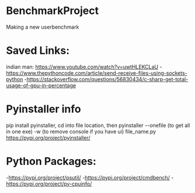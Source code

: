 # BenchmarkProject
Making a new userbenchmark

# Saved Links:
indian man: https://www.youtube.com/watch?v=uwtHLEKCLaU
-https://www.thepythoncode.com/article/send-receive-files-using-sockets-python
-https://stackoverflow.com/questions/56830434/c-sharp-get-total-usage-of-gpu-in-percentage

# Pyinstaller info
pip install pyinstaller, 
cd into file location, 
then pyinstaller --onefile (to get all in one exe) -w (to remove console if you have ui) file_name.py
https://pypi.org/project/pyinstaller/
# Python Packages:
-https://pypi.org/project/psutil/
-https://pypi.org/project/cmdbench/
-https://pypi.org/project/py-cpuinfo/
